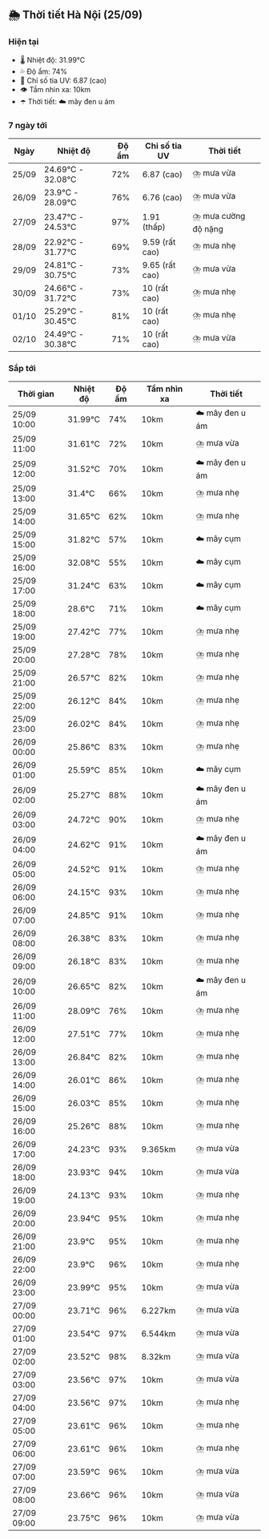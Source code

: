 ## 🌦️ Thời tiết Hà Nội (25/09)

### Hiện tại

- 🌡️ Nhiệt độ: 31.99℃
- 💦 Độ ẩm: 74%
- 🌟 Chỉ số tia UV: 6.87 (cao)
- 👁️ Tầm nhìn xa: 10km
- ☂️ Thời tiết: ☁️ mây đen u ám

### 7 ngày tới

| Ngày | Nhiệt độ | Độ ẩm | Chỉ số tia UV | Thời tiết |
| --- | --- | --- | --- | --- |
| 25/09 | 24.69℃ - 32.08℃ | 72% | 6.87 (cao) | ⛈️ mưa vừa |
| 26/09 | 23.9℃ - 28.09℃ | 76% | 6.76 (cao) | ⛈️ mưa vừa |
| 27/09 | 23.47℃ - 24.53℃ | 97% | 1.91 (thấp) | ⛈️ mưa cường độ nặng |
| 28/09 | 22.92℃ - 31.77℃ | 69% | 9.59 (rất cao) | ⛈️ mưa nhẹ |
| 29/09 | 24.81℃ - 30.75℃ | 73% | 9.65 (rất cao) | ⛈️ mưa vừa |
| 30/09 | 24.66℃ - 31.72℃ | 73% | 10 (rất cao) | ⛈️ mưa nhẹ |
| 01/10 | 25.29℃ - 30.45℃ | 81% | 10 (rất cao) | ⛈️ mưa nhẹ |
| 02/10 | 24.49℃ - 30.38℃ | 71% | 10 (rất cao) | ⛈️ mưa vừa |

### Sắp tới

| Thời gian | Nhiệt độ | Độ ẩm | Tầm nhìn xa | Thời tiết |
| --- | --- | --- | --- | --- |
| 25/09 10:00 | 31.99℃ | 74% | 10km | ☁️ mây đen u ám |
| 25/09 11:00 | 31.61℃ | 72% | 10km | ⛈️ mưa vừa |
| 25/09 12:00 | 31.52℃ | 70% | 10km | ☁️ mây đen u ám |
| 25/09 13:00 | 31.4℃ | 66% | 10km | ⛈️ mưa nhẹ |
| 25/09 14:00 | 31.65℃ | 62% | 10km | ⛈️ mưa nhẹ |
| 25/09 15:00 | 31.82℃ | 57% | 10km | ☁️ mây cụm |
| 25/09 16:00 | 32.08℃ | 55% | 10km | ☁️ mây cụm |
| 25/09 17:00 | 31.24℃ | 63% | 10km | ☁️ mây cụm |
| 25/09 18:00 | 28.6℃ | 71% | 10km | ☁️ mây cụm |
| 25/09 19:00 | 27.42℃ | 77% | 10km | ⛈️ mưa nhẹ |
| 25/09 20:00 | 27.28℃ | 78% | 10km | ⛈️ mưa nhẹ |
| 25/09 21:00 | 26.57℃ | 82% | 10km | ⛈️ mưa nhẹ |
| 25/09 22:00 | 26.12℃ | 84% | 10km | ⛈️ mưa nhẹ |
| 25/09 23:00 | 26.02℃ | 84% | 10km | ⛈️ mưa nhẹ |
| 26/09 00:00 | 25.86℃ | 83% | 10km | ⛈️ mưa nhẹ |
| 26/09 01:00 | 25.59℃ | 85% | 10km | ☁️ mây cụm |
| 26/09 02:00 | 25.27℃ | 88% | 10km | ☁️ mây đen u ám |
| 26/09 03:00 | 24.72℃ | 90% | 10km | ⛈️ mưa nhẹ |
| 26/09 04:00 | 24.62℃ | 91% | 10km | ☁️ mây đen u ám |
| 26/09 05:00 | 24.52℃ | 91% | 10km | ⛈️ mưa nhẹ |
| 26/09 06:00 | 24.15℃ | 93% | 10km | ⛈️ mưa nhẹ |
| 26/09 07:00 | 24.85℃ | 91% | 10km | ⛈️ mưa nhẹ |
| 26/09 08:00 | 26.38℃ | 83% | 10km | ⛈️ mưa nhẹ |
| 26/09 09:00 | 26.18℃ | 83% | 10km | ⛈️ mưa nhẹ |
| 26/09 10:00 | 26.65℃ | 82% | 10km | ☁️ mây đen u ám |
| 26/09 11:00 | 28.09℃ | 76% | 10km | ⛈️ mưa nhẹ |
| 26/09 12:00 | 27.51℃ | 77% | 10km | ⛈️ mưa nhẹ |
| 26/09 13:00 | 26.84℃ | 82% | 10km | ⛈️ mưa nhẹ |
| 26/09 14:00 | 26.01℃ | 86% | 10km | ⛈️ mưa nhẹ |
| 26/09 15:00 | 26.03℃ | 85% | 10km | ⛈️ mưa nhẹ |
| 26/09 16:00 | 25.26℃ | 88% | 10km | ⛈️ mưa nhẹ |
| 26/09 17:00 | 24.23℃ | 93% | 9.365km | ⛈️ mưa vừa |
| 26/09 18:00 | 23.93℃ | 94% | 10km | ⛈️ mưa vừa |
| 26/09 19:00 | 24.13℃ | 93% | 10km | ⛈️ mưa nhẹ |
| 26/09 20:00 | 23.94℃ | 95% | 10km | ⛈️ mưa nhẹ |
| 26/09 21:00 | 23.9℃ | 95% | 10km | ⛈️ mưa nhẹ |
| 26/09 22:00 | 23.9℃ | 96% | 10km | ⛈️ mưa nhẹ |
| 26/09 23:00 | 23.99℃ | 95% | 10km | ⛈️ mưa vừa |
| 27/09 00:00 | 23.71℃ | 96% | 6.227km | ⛈️ mưa vừa |
| 27/09 01:00 | 23.54℃ | 97% | 6.544km | ⛈️ mưa vừa |
| 27/09 02:00 | 23.52℃ | 98% | 8.32km | ⛈️ mưa vừa |
| 27/09 03:00 | 23.56℃ | 97% | 10km | ⛈️ mưa vừa |
| 27/09 04:00 | 23.56℃ | 97% | 10km | ⛈️ mưa nhẹ |
| 27/09 05:00 | 23.61℃ | 96% | 10km | ⛈️ mưa nhẹ |
| 27/09 06:00 | 23.61℃ | 96% | 10km | ⛈️ mưa nhẹ |
| 27/09 07:00 | 23.59℃ | 96% | 10km | ⛈️ mưa vừa |
| 27/09 08:00 | 23.66℃ | 96% | 10km | ⛈️ mưa vừa |
| 27/09 09:00 | 23.75℃ | 96% | 10km | ⛈️ mưa vừa |
